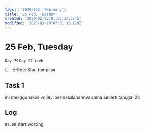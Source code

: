 ```yaml
---
tags: ['2020/[02] February']
title: '25 Feb, Tuesday'
created: '2020-02-25T01:53:37.324Z'
modified: '2020-03-19T07:01:18.129Z'
---
```


# 25 Feb, Tuesday

`Day 79`
`Day 27 Aceh`

- [ ] E-Doc: Start tampilan

## Task 1
ini menggunakan volley. permasalahannya sama seperti tanggal 24


## Log
`09.00` start working
